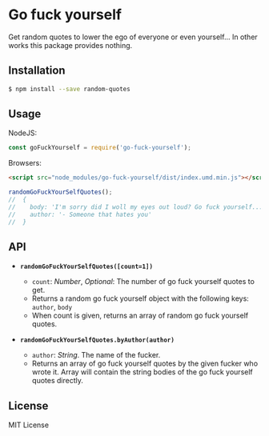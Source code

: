 # Go fuck yourself

Get random quotes to lower the ego of everyone or even yourself... In other works this package provides nothing. 

## Installation

```bash
$ npm install --save random-quotes
```

## Usage

NodeJS:

```js
const goFuckYourself = require('go-fuck-yourself');
```

Browsers:

```html
<script src="node_modules/go-fuck-yourself/dist/index.umd.min.js"></script>
```

```js
randomGoFuckYourSelfQuotes();
//  {
//    body: 'I'm sorry did I woll my eyes out loud? Go fuck yourself...',
//    author: '- Someone that hates you'
//  }
```

## API

- **`randomGoFuckYourSelfQuotes([count=1])`**
  - `count`: _Number_, _Optional_: The number of go fuck yourself quotes to get.
  - Returns a random go fuck yourself object with the following keys: `author`, `body`
  - When count is given, returns an array of random go fuck yourself quotes.

- **`randomGoFuckYourSelfQuotes.byAuthor(author)`**
  - `author`: _String_. The name of the fucker.
  - Returns an array of go fuck yourself quotes by the given fucker who wrote it. Array will contain the string bodies of the go fuck yourself quotes directly.

## License

MIT License

